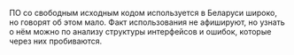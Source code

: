 ПО со свободным исходным кодом используется в Беларуси широко, но говорят об этом мало. Факт использования не афишируют, но узнать о нём можно по анализу структуры интерфейсов и ошибок, которые через них пробиваются.
